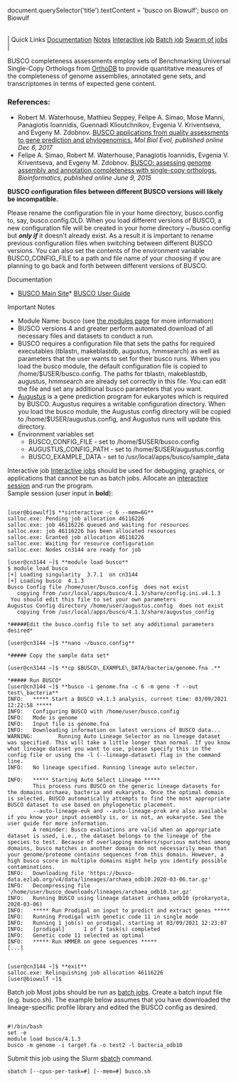 

document.querySelector('title').textContent = 'busco on Biowulf';
busco on Biowulf


|  |
| --- |
| 
Quick Links
[Documentation](#doc)
[Notes](#notes)
[Interactive job](#int) 
[Batch job](#sbatch) 
[Swarm of jobs](#swarm) 
 |



BUSCO completeness assessments employ sets of Benchmarking Universal Single-Copy Orthologs from [OrthoDB](http://www.orthodb.org) to provide quantitative measures of the completeness of genome assemblies, annotated gene sets, and transcriptomes in terms of expected gene content. 



### References:


* Robert M. Waterhouse, Mathieu Seppey, Felipe A. Simao, Mose Manni, Panagiotis Ioannidis, Guennadi Klioutchnikov, Evgenia V. Kriventseva, and Evgeny M. Zdobnov. [BUSCO applications from quality assessments to gene prediction and phylogenomics.](https://doi.org/10.1093/molbev/msx319)
*Mol Biol Evol, published online Dec 6, 2017*
* Felipe A. Simao, Robert M. Waterhouse, Panagiotis Ioannidis, Evgenia V. Kriventseva, and Evgeny M. Zdobnov. [BUSCO: assessing genome assembly and annotation completeness with single-copy orthologs.](https://doi.org/10.1093/bioinformatics/btv351)
*Bioinformatics, published online June 9, 2015*


 **BUSCO configuration files between different BUSCO versions will likely be incompatible.**  

 Please rename the configuration file in your home directory, busco.config to, say, busco.config.OLD. When you load different versions of BUSCO, a new configuration file will be created in your home directory ~/busco.config but ***only if*** it doesn't already exist. As a result it is important to rename previous configuration files when switching between different BUSCO versions. You can also set the contents of the environment variable BUSCO\_CONFIG\_FILE to a path and file name of your choosing if you are planning to go back and forth between different versions of BUSCO.



Documentation
* [BUSCO Main Site](https://gitlab.com/ezlab/busco)* [BUSCO User Guide](https://busco.ezlab.org/busco_userguide.html)


Important Notes
* Module Name: busco (see [the modules page](/apps/modules.html) for more information)
* BUSCO versions 4 and greater perform automated download of all necessary files and datasets to conduct a run.
* BUSCO requires a configuration file that sets the paths for required executables (tblastn, makeblastdb, augustus, hmmsearch) as well as parameters that the user wants to set for their busco runs. When you load the busco module, the default configuration file is copied to /home/$USER/busco.config. The paths for tblastn, makeblastdb, augustus, hmmsearch are already set correctly in this file. You can edit the file and set any additional busco parameters that you want. 
* [Augustus](https://github.com/Gaius-Augustus/Augustus) is a gene prediction program for eukaryotes which is required by BUSCO. Augustus requires a writable configuration directory. When you load the busco module, the Augustus config directory will be copied to /home/$USER/augustus.config, and Augustus runs will update this directory. 
* Environment variables set 
	+ BUSCO\_CONFIG\_FILE - set to /home/$USER/busco.config
	+ AUGUSTUS\_CONFIG\_PATH - set to /home/$USER/augustus.config
	+ BUSCO\_EXAMPLE\_DATA - set to /usr/local/apps/busco/sample\_data



Interactive job
[Interactive jobs](/docs/userguide.html#int) should be used for debugging, graphics, or applications that cannot be run as batch jobs.
Allocate an [interactive session](/docs/userguide.html#int) and run the program.   
Sample session (user input in **bold**):



```

[user@biowulf]$ **sinteractive -c 6 --mem=6G**
salloc.exe: Pending job allocation 46116226
salloc.exe: job 46116226 queued and waiting for resources
salloc.exe: job 46116226 has been allocated resources
salloc.exe: Granted job allocation 46116226
salloc.exe: Waiting for resource configuration
salloc.exe: Nodes cn3144 are ready for job

[user@cn3144 ~]$ **module load busco**
$ module load busco
[+] Loading singularity  3.7.1  on cn3144
[+] Loading busco  4.1.3
Busco Config file /home/user/busco.config  does not exist
   copying from /usr/local/apps/busco/4.1.3/share/config.ini.v4.1.3
 You should edit this file to set your own parameters
Augustus Config directory /home/user/augustus.config  does not exist
   copying from /usr/local/apps/busco/4.1.3/share/augustus_config

*#####Edit the busco.config file to set any additional parameters desired*

[user@cn3144 ~]$ **nano ~/busco.config**

*##### Copy the sample data set* 

[user@cn3144 ~]$ **cp $BUSCO\_EXAMPLE\_DATA/bacteria/genome.fna .**

*##### Run BUSCO*
[user@cn3144 ~]$ **busco -i genome.fna -c 6 -m geno -f --out test\_bacteria**
INFO:   ***** Start a BUSCO v4.1.3 analysis, current time: 03/09/2021 12:22:58 *****
INFO:   Configuring BUSCO with /home/user/busco.config
INFO:   Mode is genome
INFO:   Input file is genome.fna
INFO:   Downloading information on latest versions of BUSCO data...
WARNING:        Running Auto Lineage Selector as no lineage dataset was specified. This will take a little longer than normal. If you know what lineage dataset you want to use, please specify this in the config file or using the -l (--lineage-dataset) flag in the command line.
INFO:   No lineage specified. Running lineage auto selector.

INFO:   ***** Starting Auto Select Lineage *****
        This process runs BUSCO on the generic lineage datasets for the domains archaea, bacteria and eukaryota. Once the optimal domain is selected, BUSCO automatically attempts to find the most appropriate BUSCO dataset to use based on phylogenetic placement.
        --auto-lineage-euk and --auto-lineage-prok are also available if you know your input assembly is, or is not, an eukaryote. See the user guide for more information.
        A reminder: Busco evaluations are valid when an appropriate dataset is used, i.e., the dataset belongs to the lineage of the species to test. Because of overlapping markers/spurious matches among domains, busco matches in another domain do not necessarily mean that your genome/proteome contains sequences from this domain. However, a high busco score in multiple domains might help you identify possible contaminations.
INFO:   Downloading file 'https://busco-data.ezlab.org/v4/data/lineages/archaea_odb10.2020-03-06.tar.gz'
INFO:   Decompressing file '/home/user/busco_downloads/lineages/archaea_odb10.tar.gz'
INFO:   Running BUSCO using lineage dataset archaea_odb10 (prokaryota, 2020-03-06)
INFO:   ***** Run Prodigal on input to predict and extract genes *****
INFO:   Running Prodigal with genetic code 11 in single mode
INFO:   Running 1 job(s) on prodigal, starting at 03/09/2021 12:23:07
INFO:   [prodigal]      1 of 1 task(s) completed
INFO:   Genetic code 11 selected as optimal
INFO:   ***** Run HMMER on gene sequences *****
[...]


[user@cn3144 ~]$ **exit**
salloc.exe: Relinquishing job allocation 46116226
[user@biowulf ~]$

```


Batch job
Most jobs should be run as [batch jobs](/docs/userguide.html#submit).
Create a batch input file (e.g. busco.sh). The example below assumes that you have downloaded the lineage-specific profile library and edited the BUSCO config as desired. 


```

#!/bin/bash
set -e
module load busco/4.1.3
busco -m genome -i target.fa -o test2 -l bacteria_odb10

```

Submit this job using the Slurm [sbatch](/docs/userguide.html) command.



```
sbatch [--cpus-per-task=#] [--mem=#] busco.sh
```









